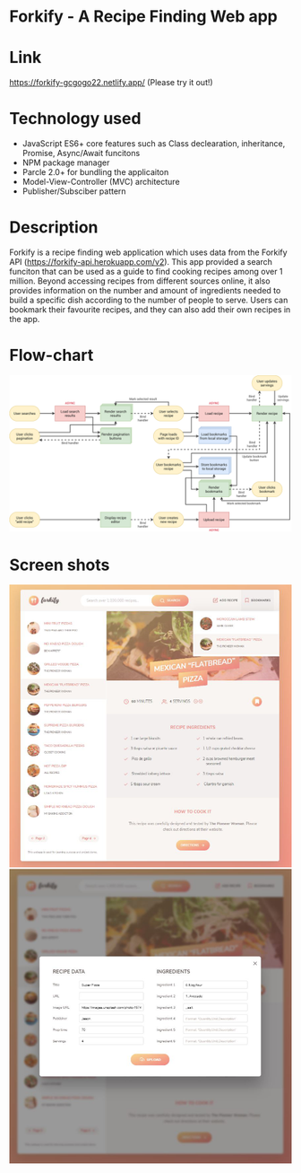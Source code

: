 # Forkify - A Recipe Finding Web app

# Link

https://forkify-gcgogo22.netlify.app/ (Please try it out!)

# Technology used

- JavaScript ES6+ core features such as Class declearation, inheritance, Promise, Async/Await funcitons
- NPM package manager
- Parcle 2.0+ for bundling the applicaiton
- Model-View-Controller (MVC) architecture
- Publisher/Subsciber pattern

# Description

Forkify is a recipe finding web application which uses data from the Forkify API (https://forkify-api.herokuapp.com/v2). This app provided a search funciton that can be used as a guide to find cooking recipes among over 1 million. Beyond accessing recipes from different sources online, it also provides information on the number and amount of ingredients needed to build a specific dish according to the number of people to serve. Users can bookmark their favourite recipes, and they can also add their own recipes in the app.

# Flow-chart

![flow-chart](./flow_charts/forkify-flowchart-part-3.png)

# Screen shots

![website1](./website_capture/website1.png)
![website2](./website_capture/website2.png)
